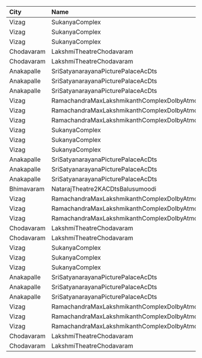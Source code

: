 | City       | Name                                                |  Time | Type          | Price | Capacity | Booked |
| :--------- | :-------------------------------------------------- | ----: | :------------ | ----: | -------: | -----: |
| Vizag      | SukanyaComplex                                      | 10:30 | Balcony       |  112₹ |      259 |    130 |
| Vizag      | SukanyaComplex                                      | 10:30 | FirstClass    |   67₹ |      124 |     62 |
| Vizag      | SukanyaComplex                                      | 10:30 | SecondClass   |   44₹ |       96 |     96 |
| Chodavaram | LakshmiTheatreChodavaram                            | 11:00 | UpperClass    |  100₹ |      378 |    378 |
| Chodavaram | LakshmiTheatreChodavaram                            | 11:00 | MiddleClass   |   60₹ |       30 |     30 |
| Anakapalle | SriSatyanarayanaPicturePalaceAcDts                  | 11:00 | FirstClass    |  112₹ |      160 |    120 |
| Anakapalle | SriSatyanarayanaPicturePalaceAcDts                  | 11:00 | SecondClass   |   67₹ |       22 |     22 |
| Anakapalle | SriSatyanarayanaPicturePalaceAcDts                  | 11:00 | ThirdClass    |   44₹ |       46 |     46 |
| Vizag      | RamachandraMaxLakshmikanthComplexDolbyAtmosGajuwaka | 11:30 | ReservedClass |  112₹ |      216 |    101 |
| Vizag      | RamachandraMaxLakshmikanthComplexDolbyAtmosGajuwaka | 11:30 | FirstClass    |   67₹ |      102 |     86 |
| Vizag      | RamachandraMaxLakshmikanthComplexDolbyAtmosGajuwaka | 11:30 | SecondClass   |   44₹ |       80 |     43 |
| Vizag      | SukanyaComplex                                      | 13:45 | Balcony       |  112₹ |      259 |    130 |
| Vizag      | SukanyaComplex                                      | 13:45 | FirstClass    |   67₹ |      124 |     62 |
| Vizag      | SukanyaComplex                                      | 13:45 | SecondClass   |   44₹ |       96 |     96 |
| Anakapalle | SriSatyanarayanaPicturePalaceAcDts                  | 14:00 | FirstClass    |  112₹ |      160 |    120 |
| Anakapalle | SriSatyanarayanaPicturePalaceAcDts                  | 14:00 | SecondClass   |   67₹ |       22 |     22 |
| Anakapalle | SriSatyanarayanaPicturePalaceAcDts                  | 14:00 | ThirdClass    |   44₹ |       46 |     46 |
| Bhimavaram | NatarajTheatre2KACDtsBalusumoodi                    | 14:15 | FirstClass    |  120₹ |      220 |    110 |
| Vizag      | RamachandraMaxLakshmikanthComplexDolbyAtmosGajuwaka | 14:30 | ReservedClass |  112₹ |      216 |    101 |
| Vizag      | RamachandraMaxLakshmikanthComplexDolbyAtmosGajuwaka | 14:30 | FirstClass    |   67₹ |      102 |     86 |
| Vizag      | RamachandraMaxLakshmikanthComplexDolbyAtmosGajuwaka | 14:30 | SecondClass   |   44₹ |       80 |     44 |
| Chodavaram | LakshmiTheatreChodavaram                            | 14:30 | UpperClass    |  100₹ |      378 |    378 |
| Chodavaram | LakshmiTheatreChodavaram                            | 14:30 | MiddleClass   |   60₹ |       30 |     30 |
| Vizag      | SukanyaComplex                                      | 17:45 | Balcony       |  112₹ |      259 |    130 |
| Vizag      | SukanyaComplex                                      | 17:45 | FirstClass    |   67₹ |      124 |     62 |
| Vizag      | SukanyaComplex                                      | 17:45 | SecondClass   |   44₹ |       96 |     96 |
| Anakapalle | SriSatyanarayanaPicturePalaceAcDts                  | 18:15 | FirstClass    |  112₹ |      160 |    120 |
| Anakapalle | SriSatyanarayanaPicturePalaceAcDts                  | 18:15 | SecondClass   |   67₹ |       22 |     22 |
| Anakapalle | SriSatyanarayanaPicturePalaceAcDts                  | 18:15 | ThirdClass    |   44₹ |       46 |     46 |
| Vizag      | RamachandraMaxLakshmikanthComplexDolbyAtmosGajuwaka | 18:30 | ReservedClass |  112₹ |      216 |    101 |
| Vizag      | RamachandraMaxLakshmikanthComplexDolbyAtmosGajuwaka | 18:30 | FirstClass    |   67₹ |      102 |     86 |
| Vizag      | RamachandraMaxLakshmikanthComplexDolbyAtmosGajuwaka | 18:30 | SecondClass   |   44₹ |       80 |     44 |
| Chodavaram | LakshmiTheatreChodavaram                            | 18:30 | UpperClass    |  100₹ |      378 |    378 |
| Chodavaram | LakshmiTheatreChodavaram                            | 18:30 | MiddleClass   |   60₹ |       30 |     30 |